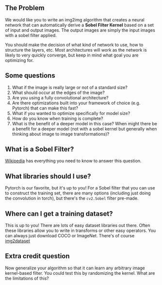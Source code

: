 
## The Problem

We would like you to write an img2img algorithm that creates a neural network that can automatically derive a **Sobel Filter Kernel** based on a set of input and output images. The output images are simply the input images with a sobel filter applied.

You should make the decision of what kind of network to use, how to structure the layers, etc. Most architectures will work as the network is likely to very quickly converge, but keep in mind what goal you are optimizing for.

## Some questions

1. What if the image is really large or not of a standard size?
2. What should occur at the edges of the image?
3. Are you using a fully convolutional architecture?
4. Are there optimizations built into your framework of choice (e.g. Pytorch) that can make this fast?
5. What if you wanted to optimize specifically for model size?
6. How do you know when training is complete?
7. What is the benefit of a deeper model in this case? When might there be a benefit for a deeper model (not with a sobel kernel but generally when thinking about image to image transformations)?

## What is a Sobel Filter?

[Wikipedia](https://en.wikipedia.org/wiki/Sobel_operator) has everything you need to know to answer this question. 

## What libraries should I use?

Pytorch is our favorite, but it's up to you! For a Sobel filter that you can use to construct the training set, there are many options (including just doing the convolution in torch), but there's the `cv2.Sobel` filter pre-made. 

## Where can I get a training dataset?

This is up to you! There are lots of easy dataset libraries out there. Often these libraries allow you to write in transforms or other easy operators. You can always just download COCO or ImageNet. There's of course [img2dataset](https://github.com/rom1504/img2dataset)

## Extra credit question

Now generalize your algorithm so that it can learn any arbitrary image kernel-based filter. You could test this by randomizing the kernel. What are the limitations of this?
